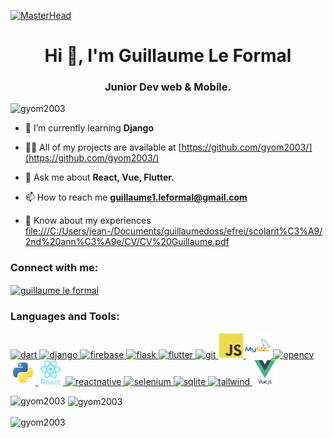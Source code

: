 
[![MasterHead](https://theacemakers.com/wp-content/uploads/2020/05/coustom-web.gif)](https://gyom2003.io)
<h1 align="center">Hi 👋, I'm Guillaume Le Formal</h1>
<h3 align="center">Junior Dev web & Mobile.</h3>

<p align="left"> <img src="https://komarev.com/ghpvc/?username=gyom2003&label=Profile%20views&color=0e75b6&style=flat" alt="gyom2003" /> </p>

- 🌱 I’m currently learning **Django**

- 👨‍💻 All of my projects are available at [https://github.com/gyom2003/](https://github.com/gyom2003/)

- 💬 Ask me about **React, Vue, Flutter.**

- 📫 How to reach me **guillaume1.leformal@gmail.com**

- 📄 Know about my experiences [file:///C:/Users/jean-/Documents/guillaumedoss/efrei/scolarit%C3%A9/2nd%20ann%C3%A9e/CV/CV%20Guillaume.pdf](file:///C:/Users/jean-/Documents/guillaumedoss/efrei/scolarit%C3%A9/2nd%20ann%C3%A9e/CV/CV%20Guillaume.pdf)


<h3 align="left">Connect with me:</h3>
<p align="left">
<a href="https://www.linkedin.com/in/guillaume-le-formal/" target="blank"><img align="center" src="https://raw.githubusercontent.com/rahuldkjain/github-profile-readme-generator/master/src/images/icons/Social/linked-in-alt.svg" alt="guillaume le formal" height="30" width="40" /></a>
</p>

<h3 align="left">Languages and Tools:</h3>
<p align="left"> <a href="https://dart.dev" target="_blank" rel="noreferrer"> <img src="https://www.vectorlogo.zone/logos/dartlang/dartlang-icon.svg" alt="dart" width="40" height="40"/> </a> <a href="https://www.djangoproject.com/" target="_blank" rel="noreferrer"> <img src="https://cdn.worldvectorlogo.com/logos/django.svg" alt="django" width="40" height="40"/> </a> <a href="https://firebase.google.com/" target="_blank" rel="noreferrer"> <img src="https://www.vectorlogo.zone/logos/firebase/firebase-icon.svg" alt="firebase" width="40" height="40"/> </a> <a href="https://flask.palletsprojects.com/" target="_blank" rel="noreferrer"> <img src="https://www.vectorlogo.zone/logos/pocoo_flask/pocoo_flask-icon.svg" alt="flask" width="40" height="40"/> </a> <a href="https://flutter.dev" target="_blank" rel="noreferrer"> <img src="https://www.vectorlogo.zone/logos/flutterio/flutterio-icon.svg" alt="flutter" width="40" height="40"/> </a> <a href="https://git-scm.com/" target="_blank" rel="noreferrer"> <img src="https://www.vectorlogo.zone/logos/git-scm/git-scm-icon.svg" alt="git" width="40" height="40"/> </a> <a href="https://developer.mozilla.org/en-US/docs/Web/JavaScript" target="_blank" rel="noreferrer"> <img src="https://raw.githubusercontent.com/devicons/devicon/master/icons/javascript/javascript-original.svg" alt="javascript" width="40" height="40"/> </a> <a href="https://www.mysql.com/" target="_blank" rel="noreferrer"> <img src="https://raw.githubusercontent.com/devicons/devicon/master/icons/mysql/mysql-original-wordmark.svg" alt="mysql" width="40" height="40"/> </a> <a href="https://opencv.org/" target="_blank" rel="noreferrer"> <img src="https://www.vectorlogo.zone/logos/opencv/opencv-icon.svg" alt="opencv" width="40" height="40"/> </a> <a href="https://www.python.org" target="_blank" rel="noreferrer"> <img src="https://raw.githubusercontent.com/devicons/devicon/master/icons/python/python-original.svg" alt="python" width="40" height="40"/> </a> <a href="https://reactjs.org/" target="_blank" rel="noreferrer"> <img src="https://raw.githubusercontent.com/devicons/devicon/master/icons/react/react-original-wordmark.svg" alt="react" width="40" height="40"/> </a> <a href="https://reactnative.dev/" target="_blank" rel="noreferrer"> <img src="https://reactnative.dev/img/header_logo.svg" alt="reactnative" width="40" height="40"/> </a> <a href="https://www.selenium.dev" target="_blank" rel="noreferrer"> <img src="https://raw.githubusercontent.com/detain/svg-logos/780f25886640cef088af994181646db2f6b1a3f8/svg/selenium-logo.svg" alt="selenium" width="40" height="40"/> </a> <a href="https://www.sqlite.org/" target="_blank" rel="noreferrer"> <img src="https://www.vectorlogo.zone/logos/sqlite/sqlite-icon.svg" alt="sqlite" width="40" height="40"/> </a> <a href="https://tailwindcss.com/" target="_blank" rel="noreferrer"> <img src="https://www.vectorlogo.zone/logos/tailwindcss/tailwindcss-icon.svg" alt="tailwind" width="40" height="40"/> </a> <a href="https://vuejs.org/" target="_blank" rel="noreferrer"> <img src="https://raw.githubusercontent.com/devicons/devicon/master/icons/vuejs/vuejs-original-wordmark.svg" alt="vuejs" width="40" height="40"/> </a> </p>

<p><img align="left" src="https://github-readme-stats.vercel.app/api/top-langs?username=gyom2003&show_icons=true&locale=en&layout=compact" alt="gyom2003" /></p>

<p>&nbsp;<img align="center" src="https://github-readme-stats.vercel.app/api?username=gyom2003&show_icons=true&locale=en" alt="gyom2003" /></p>

<p><img align="center" src="https://github-readme-streak-stats.herokuapp.com/?user=gyom2003&" alt="gyom2003" /></p>
